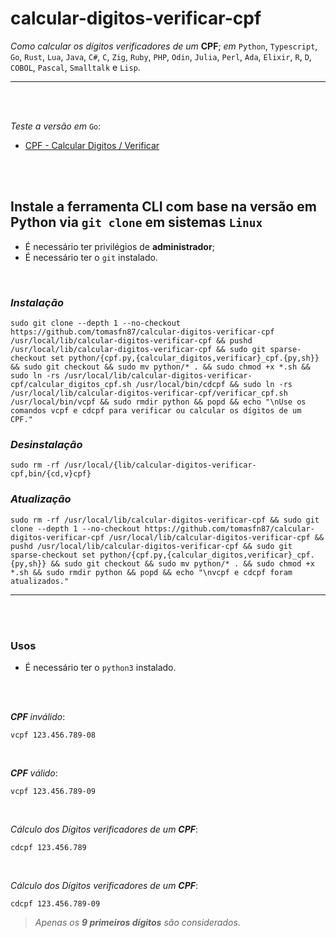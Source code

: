 # calcular-digitos-verificar-cpf

_Como calcular os dígitos verificadores de um_ __CPF__; _em_ `Python`, `Typescript`, `Go`, `Rust`, `Lua`, `Java`, `C#`, `C`, `Zig`, `Ruby`, `PHP`, `Odin`, `Julia`, `Perl`, `Ada`, `Elixir`, `R`, `D`, `COBOL`, `Pascal`, `Smalltalk` e `Lisp`.

---

<br><br>

_Teste a versão em_ `Go`:
- [CPF - Calcular Digitos / Verificar](http://bit.ly/3WYRylY)

<br><br>

## Instale a ferramenta CLI com base na versão em Python via `git clone` em sistemas `Linux`

- É necessário ter privilégios de __administrador__;
- É necessário ter o `git` instalado.

<br>

### _Instalação_

```shell
sudo git clone --depth 1 --no-checkout https://github.com/tomasfn87/calcular-digitos-verificar-cpf /usr/local/lib/calcular-digitos-verificar-cpf && pushd /usr/local/lib/calcular-digitos-verificar-cpf && sudo git sparse-checkout set python/{cpf.py,{calcular_digitos,verificar}_cpf.{py,sh}} && sudo git checkout && sudo mv python/* . && sudo chmod +x *.sh && sudo ln -rs /usr/local/lib/calcular-digitos-verificar-cpf/calcular_digitos_cpf.sh /usr/local/bin/cdcpf && sudo ln -rs /usr/local/lib/calcular-digitos-verificar-cpf/verificar_cpf.sh /usr/local/bin/vcpf && sudo rmdir python && popd && echo "\nUse os comandos vcpf e cdcpf para verificar ou calcular os dígitos de um CPF."
```

### _Desinstalação_


```shell
sudo rm -rf /usr/local/{lib/calcular-digitos-verificar-cpf,bin/{cd,v}cpf}
```

### _Atualização_

```shell
sudo rm -rf /usr/local/lib/calcular-digitos-verificar-cpf && sudo git clone --depth 1 --no-checkout https://github.com/tomasfn87/calcular-digitos-verificar-cpf /usr/local/lib/calcular-digitos-verificar-cpf && pushd /usr/local/lib/calcular-digitos-verificar-cpf && sudo git sparse-checkout set python/{cpf.py,{calcular_digitos,verificar}_cpf.{py,sh}} && sudo git checkout && sudo mv python/* . && sudo chmod +x *.sh && sudo rmdir python && popd && echo "\nvcpf e cdcpf foram atualizados."
```

---

<br><br>

### Usos

- É necessário ter o `python3` instalado.

<br><br>

*__CPF__* _inválido_:
```shell
vcpf 123.456.789-08
```

<br>

*__CPF__* _válido_:
```shell
vcpf 123.456.789-09
```

<br>

_Cálculo dos Dígitos verificadores de um_ *__CPF__*:
```shell
cdcpf 123.456.789
```

<br>

_Cálculo dos Dígitos verificadores de um_ *__CPF__*:
```shell
cdcpf 123.456.789-09
```

> _Apenas os_ *__9 primeiros dígitos__* _são considerados_.
